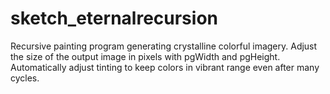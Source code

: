 # sketch_eternalrecursion
Recursive painting program generating crystalline colorful imagery.
Adjust the size of the output image in pixels with pgWidth and pgHeight.
Automatically adjust tinting to keep colors in vibrant range even after many cycles.
